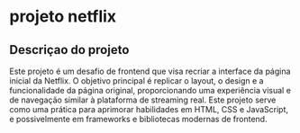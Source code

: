 # projeto netflix

<h2>Descriçao do projeto</h2>
<p>Este projeto é um desafio de frontend que visa recriar a interface da página inicial da Netflix. O objetivo principal é replicar o layout, o design e a funcionalidade da página original, proporcionando uma experiência visual e de navegação similar à plataforma de streaming real. Este projeto serve como uma prática para aprimorar habilidades em HTML, CSS e JavaScript, e possivelmente em frameworks e bibliotecas modernas de frontend.</p>